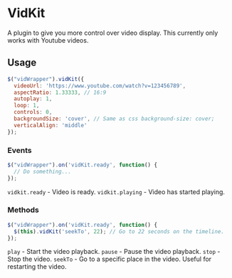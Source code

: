 # VidKit

A plugin to give you more control over video display. This currently only works with Youtube videos.

## Usage

```javascript
$("vidWrapper").vidKit({
  videoUrl: 'https://www.youtube.com/watch?v=123456789',
  aspectRatio: 1.33333, // 16:9
  autoplay: 1,
  loop: 1,
  controls: 0,
  backgroundSize: 'cover', // Same as css background-size: cover;
  verticalAlign: 'middle' 
});
```

### Events

```javascript
$("vidWrapper").on('vidKit.ready', function() {
  // Do something...
});
```

`vidkit.ready` - Video is ready.
`vidkit.playing` - Video has started playing.


### Methods

```javascript
$("vidWrapper").on('vidKit.ready', function() {
  $(this).vidKit('seekTo', 22); // Go to 22 seconds on the timeline.
});
```

`play` - Start the video playback.
`pause` - Pause the video playback.
`stop` - Stop the video.
`seekTo` - Go to a specific place in the video. Useful for restarting the video.